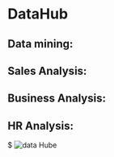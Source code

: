 # DataHub

## Data mining:
## Sales Analysis:
## Business Analysis:
## HR Analysis:
$ ![data Hube](C:\Users\DELL\Desktop\dataAnalysis)
